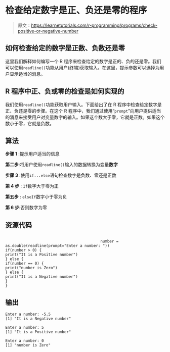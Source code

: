 # 检查给定数字是正、负还是零的程序

> 原文：<https://learnetutorials.com/r-programming/programs/check-positive-or-negative-number>

## 如何检查给定的数字是正数、负数还是零

这里我们解释如何编写一个 R 程序来检查给定的数字是正的、负的还是零。我们可以使用`readline()`功能从用户(终端)获取输入。在这里，提示参数可以选择为用户显示适当的消息。

## R 程序中正、负或零的检查是如何实现的

我们使用`readline()`功能获取用户输入。下面给出了在 R 程序中检查给定数字是正、负还是零的步骤。在这个 R 程序中，我们通过使用“`prompt`”向用户提供适当的消息来接受用户对变量数字的输入。如果这个数大于零，它就是正数。如果这个数小于零，它就是负数。

## 算法

**步骤 1** :提示用户适当的信息

**第二步**:将用户使用`readline()`输入的数据转换为变量**数字**

**步骤 3** :使用`if...else`语句检查数字是负数、零还是正数

**第 4 步** : `If`数字大于零为正

**第五步** : `elseIf`数字小于零为负

**第 6 步**:否则数字为零

## 资源代码

```

                                          number = as.double(readline(prompt="Enter a number: "))
if(number > 0) {
print("It is a Positive number")
} else {
if(number == 0) {
print("number is Zero")
} else {
print("It is a Negative number")
}
}

```

## 输出

```
Enter a number: -5.5
[1] "It is a Negative number"

Enter a number: 5
[1] "It is a Positive number"

Enter a number: 0
[1] "number is Zero"
```